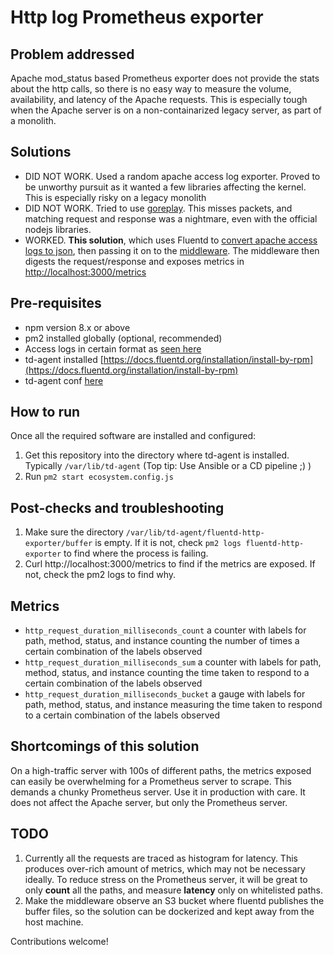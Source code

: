 # Http log Prometheus exporter

## Problem addressed

Apache mod_status based Prometheus exporter does not provide the stats about the 
http calls, so there is no easy way to measure the volume, availability, and 
latency of the Apache requests. This is especially tough when the Apache server
is on a non-containarized legacy server, as part of a monolith.

## Solutions

* DID NOT WORK. Used a random apache access log exporter. Proved to be unworthy pursuit
as it wanted a few libraries affecting the kernel. This is especially risky 
on a legacy monolith
* DID NOT WORK. Tried to use [goreplay](https://goreplay.org/). This misses packets, and matching
request and response was a nightmare, even with the official nodejs libraries.
* WORKED. **This solution**, which uses Fluentd to
[convert apache access logs to json](./conf/td-agent/td-agent.conf), then 
passing it on to the [middleware](./src/middleware.js). The middleware then 
digests the request/response and exposes metrics in
[http://localhost:3000/metrics](http://localhost:3000/metrics)

## Pre-requisites
* npm version 8.x or above
* pm2 installed globally (optional, recommended)
* Access logs in certain format as [seen here](./conf/httpd/httpd.conf)
* td-agent installed [https://docs.fluentd.org/installation/install-by-rpm](https://docs.fluentd.org/installation/install-by-rpm)
* td-agent conf [here](./conf/td-agent/td-agent.conf)

## How to run
Once all the required software are installed and configured:
1. Get this repository into the directory where td-agent is installed. Typically `/var/lib/td-agent` (Top tip: Use Ansible or a CD pipeline ;) )
2. Run `pm2 start ecosystem.config.js`

## Post-checks and troubleshooting
1. Make sure the directory `/var/lib/td-agent/fluentd-http-exporter/buffer` is empty. If it is not, check `pm2 logs fluentd-http-exporter`
to find where the process is failing.
2. Curl http://localhost:3000/metrics to find if the metrics are exposed. If not, check the pm2 logs to find why.

## Metrics
* `http_request_duration_milliseconds_count` a counter with labels for path, method, status, and instance counting the number of times a
certain combination of the labels observed
* `http_request_duration_milliseconds_sum` a counter with labels for path, method, status, and instance counting the time taken to respond to a
certain combination of the labels observed
* `http_request_duration_milliseconds_bucket` a gauge with labels for path, method, status, and instance measuring the time taken to respond
to a certain combination of the labels observed

## Shortcomings of this solution
On a high-traffic server with 100s of different paths, the metrics exposed 
can easily be overwhelming for a Prometheus server to scrape. This demands a
chunky Prometheus server. Use it in production with care. It does not affect 
the Apache server, but only the Prometheus server.

## TODO
1. Currently all the requests are traced as histogram for latency. This produces
over-rich amount of metrics, which may not be necessary ideally. To reduce stress
on the Prometheus server, it will be great to only **count** all the paths, and
measure **latency** only on whitelisted paths.
2. Make the middleware observe an S3 bucket where fluentd publishes the buffer files,
so the solution can be dockerized and kept away from the host machine.


Contributions welcome!
